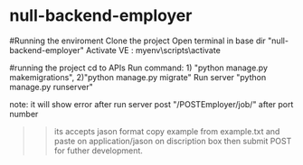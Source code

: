 # null-backend-employer
#Running the enviroment 
Clone the project
Open terminal in base dir "null-backend-employer"
Activate VE : myenv\scripts\activate

#running the project
cd to APIs
Run command: 1) "python manage.py makemigrations", 2)"python manage.py migrate"
Run server "python manage.py runserver"

note: it will show error after run server post "/POSTEmployer/job/" after port number
>> its accepts jason format copy example from example.txt and paste on application/jason on discription box then submit POST for futher development.
